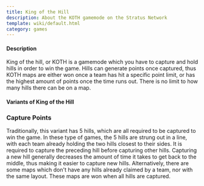 ```yaml
---
title: King of the Hill
description: About the KOTH gamemode on the Stratus Network
template: wiki/default.html
category: games
---
```


#### Description

King of the hill, or KOTH is a gamemode which you have to capture and hold hills in order to win the game. Hills can generate points once captured, thus KOTH maps are either won once a team has hit a specific point limit, or has the highest amount of points once the time runs out. There is no limit to how many hills there can be on a map.

#### Variants of King of the Hill

### Capture Points

Traditionally, this variant has 5 hills, which are all required to be captured to win the game. In these type of games, the 5 hills are strung out in a line, with each team already holding the two hills closest to their sides. It is required to capture the preceding hill before capturing other hills. Capturing a new hill generally decreases the amount of time it takes to get back to the middle, thus making it easier to capture new hills. Alternatively, there are some maps which don't have any hills already claimed by a team, nor with the same layout. These maps are won when all hills are captured.
